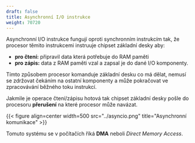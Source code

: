```yaml
---
draft: false
title: Asynchronní I/O instrukce
weight: 70720
---
```


Asynchronní I/O instrukce fungují oproti synchronním instrukcím tak, že procesor těmito instrukcemi instruuje chipset základní desky aby:

- **pro čtení:** připravil data která potřebuje do RAM paměti
- **pro zápis:** data z RAM paměti vzal a zapsal je do dané I/O komponenty.

Tímto způsobem procesor komanduje základní desku co má dělat, nemusí se zdržovat čekáním na ostatní komponenty a může pokračovat ve zpracovávání běžného toku instrukcí.

Jakmile je operace čtení/zápisu hotová tak chipset základní desky pošle do procesoru **přerušení** na které procesor může navázat.

{{< figure align=center width=500 src="../asyncio.png" title="Asynchronní komunikace" >}}

Tomuto systému se v počítačích říká **DMA** neboli *Direct Memory Access*.